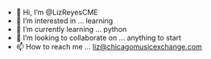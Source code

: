 - 👋 Hi, I’m @LizReyesCME
- 👀 I’m interested in ... learning
- 🌱 I’m currently learning ... python
- 💞️ I’m looking to collaborate on ... anything to start
- 📫 How to reach me ... liz@chicagomusicexchange.com


